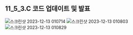 ## 11_5_3.C 코드 업데이트 및 발표

![스크린샷 2023-12-13 010714](https://github.com/Choijake/game-programming/assets/107412414/a2deaa76-0bb5-4102-a788-e3706e4731d0)
![스크린샷 2023-12-13 010803](https://github.com/Choijake/game-programming/assets/107412414/08930413-df96-4b16-9297-dd2f3f4cf03f)
![스크린샷 2023-12-13 010829](https://github.com/Choijake/game-programming/assets/107412414/26e7d788-5d3d-4f59-8b7b-1c916032badc)
